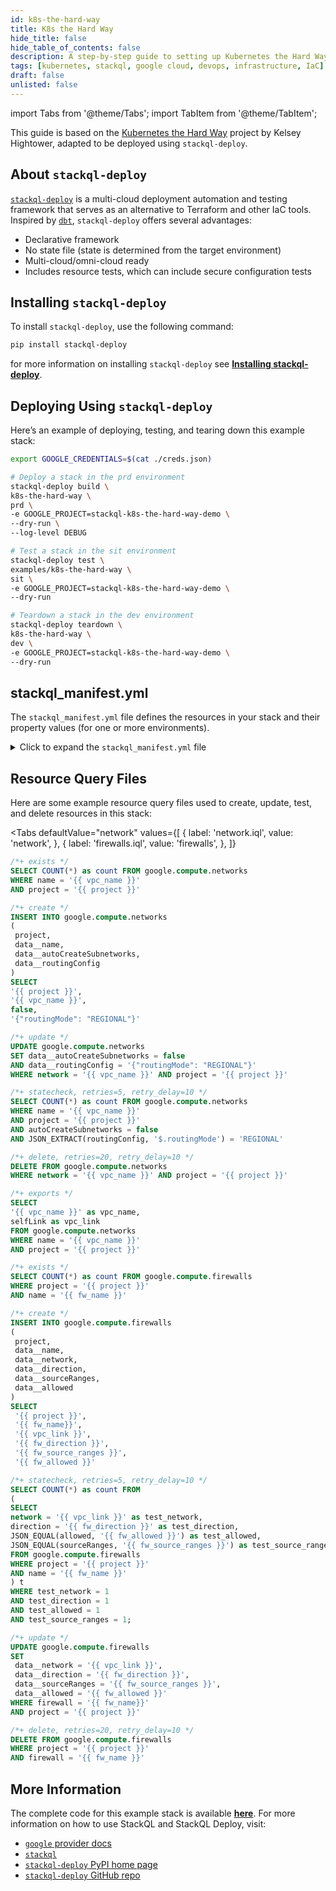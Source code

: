 ```yaml
---
id: k8s-the-hard-way
title: K8s the Hard Way
hide_title: false
hide_table_of_contents: false
description: A step-by-step guide to setting up Kubernetes the Hard Way using StackQL Deploy, based on the popular project by Kelsey Hightower.
tags: [kubernetes, stackql, google cloud, devops, infrastructure, IaC]
draft: false
unlisted: false
---
```


import Tabs from '@theme/Tabs';
import TabItem from '@theme/TabItem';

This guide is based on the [Kubernetes the Hard Way](https://github.com/kelseyhightower/kubernetes-the-hard-way) project by Kelsey Hightower, adapted to be deployed using `stackql-deploy`.

## About `stackql-deploy`

[`stackql-deploy`](https://pypi.org/project/stackql-deploy/) is a multi-cloud deployment automation and testing framework that serves as an alternative to Terraform and other IaC tools. Inspired by [`dbt`](https://www.getdbt.com/), `stackql-deploy` offers several advantages:

- Declarative framework
- No state file (state is determined from the target environment)
- Multi-cloud/omni-cloud ready
- Includes resource tests, which can include secure configuration tests

## Installing `stackql-deploy`

To install `stackql-deploy`, use the following command:

```bash
pip install stackql-deploy
```
for more information on installing `stackql-deploy` see [__Installing stackql-deploy__](/getting-started#installing-stackql-deploy).

## Deploying Using `stackql-deploy`

Here’s an example of deploying, testing, and tearing down this example stack:

```bash
export GOOGLE_CREDENTIALS=$(cat ./creds.json)

# Deploy a stack in the prd environment
stackql-deploy build \
k8s-the-hard-way \
prd \
-e GOOGLE_PROJECT=stackql-k8s-the-hard-way-demo \
--dry-run \
--log-level DEBUG

# Test a stack in the sit environment
stackql-deploy test \
examples/k8s-the-hard-way \
sit \
-e GOOGLE_PROJECT=stackql-k8s-the-hard-way-demo \
--dry-run

# Teardown a stack in the dev environment
stackql-deploy teardown \
k8s-the-hard-way \
dev \
-e GOOGLE_PROJECT=stackql-k8s-the-hard-way-demo \
--dry-run
```

## stackql_manifest.yml

The `stackql_manifest.yml` file defines the resources in your stack and their property values (for one or more environments).

<details>
  <summary>Click to expand the <code>stackql_manifest.yml</code> file</summary>

```yaml
version: 1
name: kubernetes-the-hard-way
description: stackql-deploy example for kubernetes-the-hard-way
providers:
  - google
globals:
  - name: project
    description: google project name
    value: "{{ GOOGLE_PROJECT }}"
  - name: region
    value: australia-southeast1
  - name: default_zone
    value: australia-southeast1-a
resources:
  - name: network
    description: vpc network for k8s-the-hard-way sample app
    props:
      - name: vpc_name
        description: name for the vpc
        value: "{{ stack_name }}-{{ stack_env }}-vpc"
    exports:
      - vpc_name    
      - vpc_link    
  - name: subnetwork
    props:
      - name: subnet_name
        value: "{{ stack_name }}-{{ stack_env }}-{{ region }}-subnet"  
      - name: ip_cidr_range
        values:
          prd:
            value: 192.168.0.0/16
          sit:
            value: 10.10.0.0/16
          dev:
            value: 10.240.0.0/24
    exports:
      - subnet_name    
      - subnet_link            
  - name: public_address
    props:
      - name: address_name
        value: "{{ stack_name }}-{{ stack_env }}-{{ region }}-ip-addr"  
    exports:
      - address    
  - name: controller_instances
    file: instances.iql
    props:
      - name: num_instances
        value: 3
      - name: instance_name_prefix
        value: "{{ stack_name }}-{{ stack_env }}-controller"
      - name: disks
        value:
          - autoDelete: true
            boot: true
            initializeParams:
              diskSizeGb: 10
              sourceImage: https://compute.googleapis.com/compute/v1/projects/ubuntu-os-cloud/global/images/family/ubuntu-2004-lts
            mode: READ_WRITE
            type: PERSISTENT
      - name: machine_type
        value: "https://compute.googleapis.com/compute/v1/projects/{{ project }}/zones/{{ default_zone }}/machineTypes/f1-micro"          
      - name: scheduling
        value: {automaticRestart: true}
      - name: tags
        value: {items: ["{{ stack_name }}", "controller"]}
      - name: service_accounts
        value:
          - email: default
            scopes:
              - https://www.googleapis.com/auth/compute
              - https://www.googleapis.com/auth/devstorage.read_only
              - https://www.googleapis.com/auth/logging.write
              - https://www.googleapis.com/auth/monitoring
              - https://www.googleapis.com/auth/service.management.readonly
              - https://www.googleapis.com/auth/servicecontrol
      - name: network_interfaces
        values:
          dev:
            value: 
              - {networkIP: "10.240.0.10", subnetwork: "{{ subnet_link }}", accessConfigs: [{name: external-nat, type: ONE_TO_ONE_NAT}]}              
              - {networkIP: "10.240.0.11", subnetwork: "{{ subnet_link }}", accessConfigs: [{name: external-nat, type: ONE_TO_ONE_NAT}]}              
              - {networkIP: "10.240.0.12", subnetwork: "{{ subnet_link }}", accessConfigs: [{name: external-nat, type: ONE_TO_ONE_NAT}]}              
  - name: worker_instances
    file: instances.iql
    props:
      - name: num_instances
        value: 3
      - name: instance_name_prefix
        value: "{{ stack_name }}-{{ stack_env }}-worker"
      - name: disks
        value:
          - autoDelete: true
            boot: true
            initializeParams:
              diskSizeGb: 10
              sourceImage: https://compute.googleapis.com/compute/v1/projects/ubuntu-os-cloud/global/images/family/ubuntu-2004-lts
            mode: READ_WRITE
            type: PERSISTENT
      - name: machine_type
        value: "https://compute.googleapis.com/compute/v1/projects/{{ project }}/zones/{{ default_zone }}/machineTypes/f1-micro"          
      - name: scheduling
        value: {automaticRestart: true}
      - name: tags
        value: {items: ["{{ stack_name }}", "worker"]}
      - name: service_accounts
        value:
          - email: default
            scopes:
              - https://www.googleapis.com/auth/compute
              - https://www.googleapis.com/auth/devstorage.read_only
              - https://www.googleapis.com/auth/logging.write
              - https://www.googleapis.com/auth/monitoring
              - https://www.googleapis.com/auth/service.management.readonly
              - https://www.googleapis.com/auth/servicecontrol
      - name: network_interfaces
        values:
          dev:
            value: 
              - {networkIP: "10.240.0.20", subnetwork: "{{ subnet_link }}", accessConfigs: [{name: external-nat, type: ONE_TO_ONE_NAT}]}              
              - {networkIP: "10.240.0.21", subnetwork: "{{ subnet_link }}", accessConfigs: [{name: external-nat, type: ONE_TO_ONE_NAT}]}              
              - {networkIP: "10.240.0.22", subnetwork: "{{ subnet_link }}", accessConfigs: [{name: external-nat, type: ONE_TO_ONE_NAT}]} 
  - name: health_checks
    props:
      - name: health_check_name
        value: kubernetes
      - name: health_check_interval_sec
        value: 5
      - name: health_check_description
        value: Kubernetes Health Check
      - name: health_check_timeout_sec
        value: 5
      - name: health_check_healthy_threshold
        value: 2
      - name: health_check_unhealthy_threshold
        value: 2
      - name: health_check_host
        value: kubernetes.default.svc.cluster.local
      - name: health_check_port
        value: 80
      - name: health_check_path
        value: /healthz
    exports:
      - health_check_link
  - name: internal_firewall
    file: firewalls.iql
    props:
      - name: fw_name
        value: "{{ stack_name }}-{{ stack_env }}-allow-internal-fw"
      -

 name: fw_direction
        value: INGRESS
      - name: fw_source_ranges
        values:
          dev:
            value: ["10.240.0.0/24", "10.200.0.0/16"]
      - name: fw_allowed
        value: [{IPProtocol: tcp}, {IPProtocol: udp}, {IPProtocol: icmp}]
  - name: external_firewall
    file: firewalls.iql
    props:
      - name: fw_name
        value: "{{ stack_name }}-{{ stack_env }}-allow-external-fw"
      - name: fw_direction
        value: INGRESS
      - name: fw_source_ranges
        values:
          dev:
            value: ["0.0.0.0/0"]
      - name: fw_allowed
        value: [{IPProtocol: tcp, ports: ["22"]}, {IPProtocol: tcp, ports: ["6443"]},{IPProtocol: icmp}]
  - name: health_check_firewall
    file: firewalls.iql
    props:
      - name: fw_name
        value: "{{ stack_name }}-{{ stack_env }}-allow-health-check-fw"
      - name: fw_direction
        value: INGRESS
      - name: fw_source_ranges
        values:
          dev:
            value: ["209.85.152.0/22", "209.85.204.0/22", "35.191.0.0/16"]
      - name: fw_allowed
        value: [{IPProtocol: tcp}]
  - name: get_controller_instances
    type: query
    exports:
      - controller_instances
  - name: target_pool
    props:
      - name: target_pool_name
        value: "{{ stack_name }}-{{ stack_env }}-target-pool"
      - name: target_pool_session_affinity
        value: NONE
      - name: target_pool_health_checks
        value: ["{{ health_check_link }}"]
      - name: target_pool_instances
        value: "{{ controller_instances }}"
    exports:
      - target_pool_link
  - name: forwarding_rule
    props:
      - name: forwarding_rule_name
        value: "{{ stack_name }}-{{ stack_env }}-forwarding-rule"
      - name: forwarding_rule_load_balancing_scheme
        value: EXTERNAL
      - name: forwarding_rule_port_range
        value: 6443
  - name: routes
    props:
      - name: num_routes
        value: 3
      - name: route_name_prefix
        value: "{{ stack_name }}-{{ stack_env }}-route"
      - name: route_priority
        value: 1000
      - name: route_data
        values:
          dev:
            value: 
              - {dest_range: "10.200.0.0/24", next_hop_ip: "10.240.0.20"}              
              - {dest_range: "10.200.1.0/24", next_hop_ip: "10.240.0.21"}              
              - {dest_range: "10.200.2.0/24", next_hop_ip: "10.240.0.22"}              
```

</details>

## Resource Query Files

Here are some example resource query files used to create, update, test, and delete resources in this stack:

<Tabs
  defaultValue="network"
  values={[
    { label: 'network.iql', value: 'network', },
    { label: 'firewalls.iql', value: 'firewalls', },
  ]}
>
<TabItem value="network">

```sql
/*+ exists */
SELECT COUNT(*) as count FROM google.compute.networks
WHERE name = '{{ vpc_name }}'
AND project = '{{ project }}'

/*+ create */
INSERT INTO google.compute.networks
(
 project,
 data__name,
 data__autoCreateSubnetworks,
 data__routingConfig
) 
SELECT
'{{ project }}',
'{{ vpc_name }}',
false,
'{"routingMode": "REGIONAL"}'

/*+ update */
UPDATE google.compute.networks
SET data__autoCreateSubnetworks = false
AND data__routingConfig = '{"routingMode": "REGIONAL"}'
WHERE network = '{{ vpc_name }}' AND project = '{{ project }}'

/*+ statecheck, retries=5, retry_delay=10 */
SELECT COUNT(*) as count FROM google.compute.networks
WHERE name = '{{ vpc_name }}'
AND project = '{{ project }}'
AND autoCreateSubnetworks = false
AND JSON_EXTRACT(routingConfig, '$.routingMode') = 'REGIONAL'

/*+ delete, retries=20, retry_delay=10 */
DELETE FROM google.compute.networks
WHERE network = '{{ vpc_name }}' AND project = '{{ project }}'

/*+ exports */
SELECT 
'{{ vpc_name }}' as vpc_name,
selfLink as vpc_link
FROM google.compute.networks
WHERE name = '{{ vpc_name }}'
AND project = '{{ project }}'
```

</TabItem>
<TabItem value="firewalls">

```sql
/*+ exists */
SELECT COUNT(*) as count FROM google.compute.firewalls
WHERE project = '{{ project }}'
AND name = '{{ fw_name }}'

/*+ create */
INSERT INTO google.compute.firewalls
(
 project,
 data__name,
 data__network,
 data__direction,
 data__sourceRanges,
 data__allowed
) 
SELECT
 '{{ project }}',
 '{{ fw_name}}',
 '{{ vpc_link }}',
 '{{ fw_direction }}',
 '{{ fw_source_ranges }}',
 '{{ fw_allowed }}'

/*+ statecheck, retries=5, retry_delay=10 */
SELECT COUNT(*) as count FROM
(
SELECT
network = '{{ vpc_link }}' as test_network,
direction = '{{ fw_direction }}' as test_direction,
JSON_EQUAL(allowed, '{{ fw_allowed }}') as test_allowed,
JSON_EQUAL(sourceRanges, '{{ fw_source_ranges }}') as test_source_ranges
FROM google.compute.firewalls
WHERE project = '{{ project }}'
AND name = '{{ fw_name }}'
) t
WHERE test_network = 1
AND test_direction = 1
AND test_allowed = 1
AND test_source_ranges = 1;

/*+ update */
UPDATE google.compute.firewalls
SET
 data__network = '{{ vpc_link }}',
 data__direction = '{{ fw_direction }}',
 data__sourceRanges = '{{ fw_source_ranges }}',
 data__allowed = '{{ fw_allowed }}'
WHERE firewall = '{{ fw_name}}'
AND project = '{{ project }}'

/*+ delete, retries=20, retry_delay=10 */
DELETE FROM google.compute.firewalls
WHERE project = '{{ project }}'
AND firewall = '{{ fw_name }}'
```

</TabItem>
</Tabs>

## More Information

The complete code for this example stack is available [__here__](https://github.com/stackql/stackql-deploy/tree/main/examples/k8s-the-hard-way). For more information on how to use StackQL and StackQL Deploy, visit:

- [`google` provider docs](https://stackql.io/registry/google)
- [`stackql`](https://github.com/stackql)
- [`stackql-deploy` PyPI home page](https://pypi.org/project/stackql-deploy/)
- [`stackql-deploy` GitHub repo](https://github.com/stackql/stackql-deploy)
